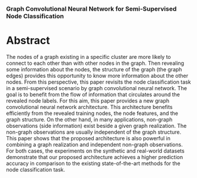 ### Graph Convolutional Neural Network for Semi-Supervised Node Classification
# Abstract
The nodes of a graph existing in a specific cluster are more likely to connect to each other than with other nodes in the graph. Then revealing some information about the nodes, the structure of the graph (the graph edges) provides this opportunity to know more information about the other nodes. From this perspective, this paper revisits the node classification task in a semi-supervised scenario by graph convolutional neural network. The goal is to benefit from the flow of information that circulates around the revealed node labels. For this aim, this paper provides a new graph convolutional neural network architecture. This architecture benefits efficiently from the revealed training nodes, the node features, and the graph structure. On the other hand, in many applications, non-graph observations (side information) exist beside a given graph realization. The non-graph observations are usually independent of the graph structure. This paper shows that the proposed architecture is also powerful in combining a graph realization and independent non-graph observations. For both cases, the experiments on the synthetic and real-world datasets demonstrate that our proposed architecture achieves a higher prediction accuracy in comparison to the existing state-of-the-art methods for the node classification task.
